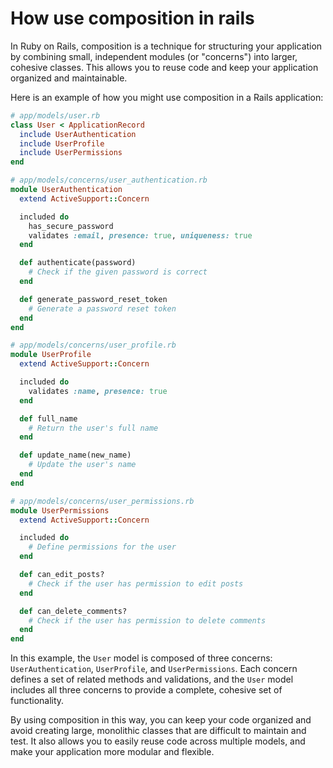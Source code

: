 # How use composition in rails

In Ruby on Rails, composition is a technique for structuring your application by combining small, independent modules (or "concerns") into larger, cohesive classes. This allows you to reuse code and keep your application organized and maintainable.

Here is an example of how you might use composition in a Rails application:

```ruby
# app/models/user.rb
class User < ApplicationRecord
  include UserAuthentication
  include UserProfile
  include UserPermissions
end

# app/models/concerns/user_authentication.rb
module UserAuthentication
  extend ActiveSupport::Concern

  included do
    has_secure_password
    validates :email, presence: true, uniqueness: true
  end

  def authenticate(password)
    # Check if the given password is correct
  end

  def generate_password_reset_token
    # Generate a password reset token
  end
end

# app/models/concerns/user_profile.rb
module UserProfile
  extend ActiveSupport::Concern

  included do
    validates :name, presence: true
  end

  def full_name
    # Return the user's full name
  end

  def update_name(new_name)
    # Update the user's name
  end
end

# app/models/concerns/user_permissions.rb
module UserPermissions
  extend ActiveSupport::Concern

  included do
    # Define permissions for the user
  end

  def can_edit_posts?
    # Check if the user has permission to edit posts
  end

  def can_delete_comments?
    # Check if the user has permission to delete comments
  end
end
```

In this example, the `User` model is composed of three concerns: `UserAuthentication`, `UserProfile`, and `UserPermissions`. Each concern defines a set of related methods and validations, and the `User` model includes all three concerns to provide a complete, cohesive set of functionality.

By using composition in this way, you can keep your code organized and avoid creating large, monolithic classes that are difficult to maintain and test. It also allows you to easily reuse code across multiple models, and make your application more modular and flexible.
